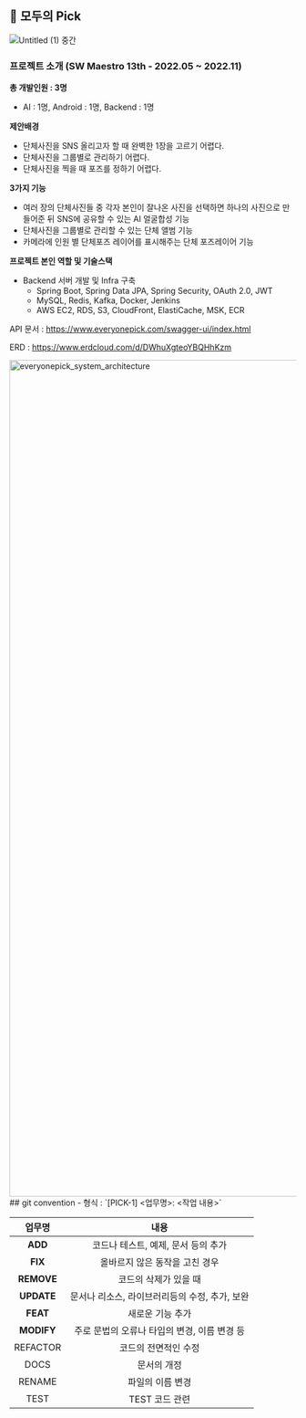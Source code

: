## 📸 모두의 Pick

![Untitled (1) 중간](https://user-images.githubusercontent.com/55652627/201305948-0da577e7-38e4-43b6-9fae-a4e64f919ad2.png)

### 프로젝트 소개 (SW Maestro 13th - 2022.05 ~ 2022.11)

**총 개발인원 : 3명**

- AI : 1명, Android : 1명, Backend : 1명

**제안배경**

- 단체사진을 SNS 올리고자 할 때 완벽한 1장을 고르기 어렵다.
- 단체사진을 그룹별로 관리하기 어렵다.
- 단체사진을 찍을 때 포즈를 정하기 어렵다.

**3가지 기능**

- 여러 장의 단체사진들 중 각자 본인이 잘나온 사진을 선택하면 하나의 사진으로 만들어준 뒤 SNS에 공유할 수 있는 AI 얼굴합성 기능
- 단체사진을 그룹별로 관리할 수 있는 단체 앨범 기능
- 카메라에 인원 별 단체포즈 레이어를 표시해주는 단체 포즈레이어 기능

**프로젝트 본인 역할 및 기술스택**

- Backend 서버 개발 및 Infra 구축
    - Spring Boot, Spring Data JPA, Spring Security, OAuth 2.0, JWT
    - MySQL, Redis, Kafka, Docker, Jenkins
    - AWS EC2, RDS, S3, CloudFront, ElastiCache, MSK, ECR

API 문서 : https://www.everyonepick.com/swagger-ui/index.html

ERD : https://www.erdcloud.com/d/DWhuXgteoYBQHhKzm

<img width="1466" alt="everyonepick_system_architecture" src="https://user-images.githubusercontent.com/55652627/204117083-7f7f0bac-dec8-49c1-9279-c46559151b61.png">
## git convention
- 형식 : `[PICK-1] <업무명>: <작업 내용>`

|업무명|내용|
| :-----------------------------------: | :---------------------------------------: |
| **ADD** |   코드나 테스트, 예제, 문서 등의 추가   |
| **FIX** | 올바르지 않은 동작을 고친 경우 |
| **REMOVE** |   코드의 삭제가 있을 때   |
| **UPDATE** |   문서나 리소스, 라이브러리등의 수정, 추가, 보완   |
| **FEAT** |  새로운 기능 추가   |
| **MODIFY** | 주로 문법의 오류나 타입의 변경, 이름 변경 등   |
| REFACTOR |   코드의 전면적인 수정   |
| DOCS |  문서의 개정   |
| RENAME | 파일의 이름 변경 |
| TEST | TEST 코드 관련   |

